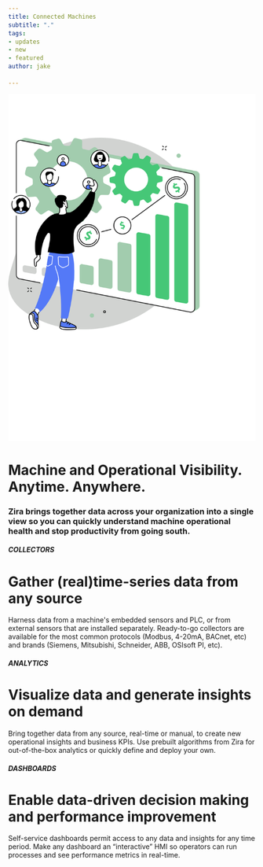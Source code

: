 ```yaml
---
title: Connected Machines
subtitle: "."
tags:
- updates
- new
- featured
author: jake

---
```

![](/uploads/connected_machines.svg)

# **Machine and Operational Visibility. Anytime. Anywhere.**

### Zira brings together data across your organization into a single view so you can quickly understand machine operational health and stop productivity from going south.

##### COLLECTORS

# Gather (real)time-series data from any source

Harness data from a machine's embedded sensors and PLC, or from external sensors that are installed separately. Ready-to-go collectors are available for the most common protocols (Modbus, 4-20mA, BACnet, etc) and brands (Siemens, Mitsubishi, Schneider, ABB, OSIsoft PI, etc).

##### ANALYTICS

# Visualize data and generate insights on demand

Bring together data from any source, real-time or manual, to create new operational insights and business KPIs. Use prebuilt algorithms from Zira for out-of-the-box analytics or quickly define and deploy your own.

##### DASHBOARDS

# Enable data-driven decision making and performance improvement

Self-service dashboards permit access to any data and insights for any time period. Make any dashboard an “interactive” HMI so operators can run processes and see performance metrics in real-time.